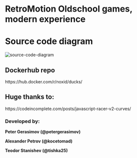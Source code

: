 # RetroMotion Oldschool games, modern experience



<h1>Source code diagram </h1>

![source-code-diagram](https://user-images.githubusercontent.com/22482021/47292719-93113780-d610-11e8-93d2-9bff130fd5b8.PNG)

<h2>Dockerhub repo</h2>
https://hub.docker.com/r/noxid/ducks/

<h2>Huge thanks to:</h2>
https://codeincomplete.com/posts/javascript-racer-v2-curves/

<h3>Developed by:</h3>
<p><b>Peter Gerasimov (@petergerasimov)</p>
<p><b>Alexander Petrov (@kocetomad) </p>
<p><b>Teodor Stanishev (@tishka25)</p>
